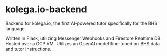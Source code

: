 # kolega.io-backend
Backend for kolega.io, the first AI-powered tutor specifically for the BHS language.

Written in Flask, utilizing Messenger Webhooks and Firestore Realtime DB. Hosted over a GCP VM. 
Utilizes an OpenAI model fine-tuned on BHS data and tutor instructions. 
